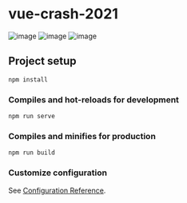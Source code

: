 # vue-crash-2021
![image](https://user-images.githubusercontent.com/46444941/115672580-1450fe80-a322-11eb-8c41-21614d4eef85.png)
![image](https://user-images.githubusercontent.com/46444941/115672620-1e72fd00-a322-11eb-8a1a-e3a076156253.png)
![image](https://user-images.githubusercontent.com/46444941/115674105-b32a2a80-a323-11eb-8661-41a035b99b90.png)




## Project setup
```
npm install
```

### Compiles and hot-reloads for development
```
npm run serve
```

### Compiles and minifies for production
```
npm run build
```

### Customize configuration
See [Configuration Reference](https://cli.vuejs.org/config/).
